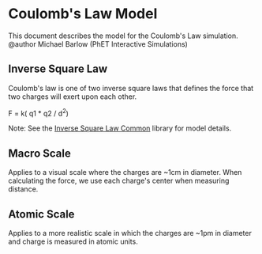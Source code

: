 # Coulomb's Law Model

This document describes the model for the Coulomb's Law simulation. <br>
@author Michael Barlow (PhET Interactive Simulations)

## Inverse Square Law

Coulomb's law is one of two inverse square laws that defines the force that two charges will exert upon each other.

F = k( q1 * q2 / d<sup>2</sup>)

Note: See the [Inverse Square Law Common](https://github.com/phetsims/inverse-square-law-common/blob/main/doc/model.md)
library for model details.

## Macro Scale

Applies to a visual scale where the charges are ~1cm in diameter. When calculating the force, we use each charge's
center when measuring distance.

## Atomic Scale

Applies to a more realistic scale in which the charges are ~1pm in diameter and charge is measured in atomic units.